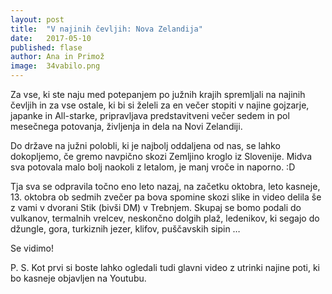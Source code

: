 ```yaml
---
layout: post
title:  "V najinih čevljih: Nova Zelandija"
date:   2017-05-10
published: flase
author: Ana in Primož
image:  34vabilo.png
---
```


<p class="intro"><span class="dropcap">Z</span>a vse, ki ste naju med potepanjem po južnih krajih spremljali na <a src="http://www.vnajinihčevljih.si">najinih čevljih</a> in za vse ostale, ki bi si želeli za en večer stopiti v najine gojzarje, japanke in All-starke, pripravljava predstavitveni večer sedem in pol mesečnega potovanja, življenja in dela na Novi Zelandiji. </p>

Do države na južni polobli, ki je najbolj oddaljena od nas, se lahko dokopljemo, če gremo navpično skozi Zemljino kroglo iz Slovenije. Midva sva potovala malo bolj naokoli z letalom, je manj vroče in naporno. :D

Tja sva se odpravila točno eno leto nazaj, na začetku oktobra, leto kasneje, 13. oktobra ob sedmih zvečer pa bova spomine skozi slike in video delila še z vami v dvorani Stik (bivši DM) v Trebnjem.
Skupaj se bomo podali do vulkanov, termalnih vrelcev, neskončno dolgih plaž, ledenikov, ki segajo do džungle, gora, turkiznih jezer, klifov, puščavskih sipin … 

Se vidimo!

P. S. Kot prvi si boste lahko ogledali tudi glavni video z utrinki najine poti, ki bo kasneje objavljen na Youtubu.